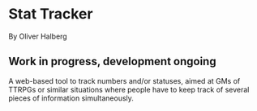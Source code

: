 # Stat Tracker

By Oliver Halberg

## Work in progress, development ongoing

A web-based tool to track numbers and/or statuses, aimed at GMs of TTRPGs or similar situations where people have to keep track of several pieces of information simultaneously.

